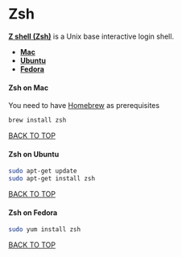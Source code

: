 Zsh
===
[**Z shell (Zsh)**](http://en.wikipedia.org/wiki/Zsh) is a Unix base interactive login shell.

* [**Mac**](#zsh-on-mac)
* [**Ubuntu**](#zsh-on-ubuntu)
* [**Fedora**](#zsh-on-fedora)

#### Zsh on Mac
You need to have [Homebrew]() as prerequisites
```sh
brew install zsh
```
[BACK TO TOP](https://github.com/ctrl-alt-del/devenv)


#### Zsh on Ubuntu
```sh
sudo apt-get update
sudo apt-get install zsh
```
[BACK TO TOP](https://github.com/ctrl-alt-del/devenv)


#### Zsh on Fedora
```sh
sudo yum install zsh
```
[BACK TO TOP](https://github.com/ctrl-alt-del/devenv)
